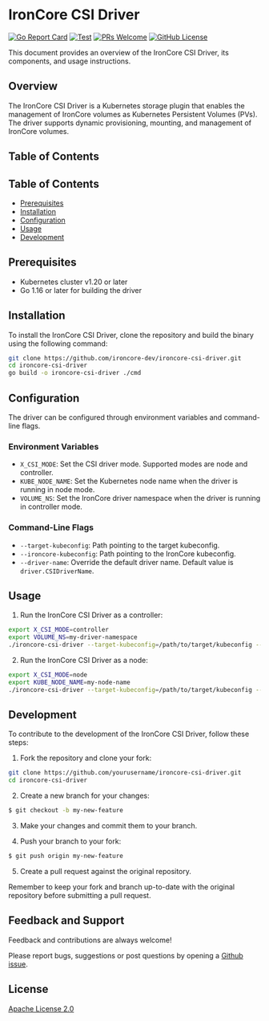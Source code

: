 # IronCore CSI Driver

[![Go Report Card](https://goreportcard.com/badge/github.com/ironcore-dev/ironcore-csi-driver)](https://goreportcard.com/report/github.com/ironcore-dev/ironcore-csi-driver)
[![Test](https://github.com/ironcore-dev/ironcore-csi-driver/actions/workflows/test.yml/badge.svg)](https://github.com/ironcore-dev/ironcore-csi-driver/actions/workflows/test.yml)
[![PRs Welcome](https://img.shields.io/badge/PRs-welcome-brightgreen.svg?style=flat-square)](https://makeapullrequest.com)
[![GitHub License](https://img.shields.io/static/v1?label=License&message=Apache-2.0&color=blue&style=flat-square)](LICENSE)

This document provides an overview of the IronCore CSI Driver, its components, and usage instructions.

## Overview

The IronCore CSI Driver is a Kubernetes storage plugin that enables the management of IronCore volumes as Kubernetes 
Persistent Volumes (PVs). The driver supports dynamic provisioning, mounting, and management of IronCore volumes.

## Table of Contents

## Table of Contents

- [Prerequisites](#prerequisites)
- [Installation](#installation)
- [Configuration](#configuration)
- [Usage](#usage)
- [Development](#development)

## Prerequisites

- Kubernetes cluster v1.20 or later
- Go 1.16 or later for building the driver

## Installation

To install the IronCore CSI Driver, clone the repository and build the binary using the following command:

```bash
git clone https://github.com/ironcore-dev/ironcore-csi-driver.git
cd ironcore-csi-driver
go build -o ironcore-csi-driver ./cmd
```

## Configuration

The driver can be configured through environment variables and command-line flags.

### Environment Variables

- `X_CSI_MODE`: Set the CSI driver mode. Supported modes are node and controller.
- `KUBE_NODE_NAME`: Set the Kubernetes node name when the driver is running in node mode.
- `VOLUME_NS`: Set the IronCore driver namespace when the driver is running in controller mode.

### Command-Line Flags

- `--target-kubeconfig`: Path pointing to the target kubeconfig.
- `--ironcore-kubeconfig`: Path pointing to the IronCore kubeconfig.
- `--driver-name`: Override the default driver name. Default value is `driver.CSIDriverName`.

## Usage

1. Run the IronCore CSI Driver as a controller:

```bash
export X_CSI_MODE=controller
export VOLUME_NS=my-driver-namespace
./ironcore-csi-driver --target-kubeconfig=/path/to/target/kubeconfig --ironcore-kubeconfig=/path/to/ironcore/kubeconfig
```

2. Run the IronCore CSI Driver as a node:

```bash
export X_CSI_MODE=node
export KUBE_NODE_NAME=my-node-name
./ironcore-csi-driver --target-kubeconfig=/path/to/target/kubeconfig --ironcore-kubeconfig=/path/to/ironcore/kubeconfig
```

## Development

To contribute to the development of the IronCore CSI Driver, follow these steps:

1. Fork the repository and clone your fork:

```bash
git clone https://github.com/yourusername/ironcore-csi-driver.git
cd ironcore-csi-driver
```

2. Create a new branch for your changes:

```bash
$ git checkout -b my-new-feature
```

3. Make your changes and commit them to your branch.

4. Push your branch to your fork:

```bash
$ git push origin my-new-feature
```

5. Create a pull request against the original repository.

Remember to keep your fork and branch up-to-date with the original repository before submitting a pull request.

## Feedback and Support

Feedback and contributions are always welcome!

Please report bugs, suggestions or post questions by opening a [Github issue](https://github.com/ironcore-dev/ironcore-csi-driver/issues).
## License

[Apache License 2.0](/LICENSE)
